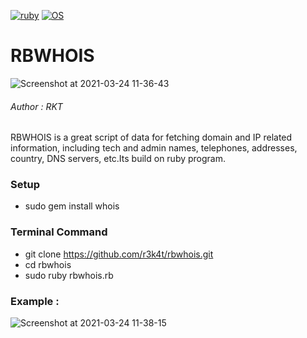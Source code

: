 [![ruby](https://img.shields.io/badge/Program-Ruby-brightgreen.svg)](https://www.ruby-lang.org/en/)
[![OS](https://img.shields.io/badge/Tested%20On-Linux-yellowgreen.svg)](https://en.wikipedia.org/wiki/Linux)


# RBWHOIS

![Screenshot at 2021-03-24 11-36-43](https://user-images.githubusercontent.com/69615463/112263446-82f65a00-8c99-11eb-8d13-11a4bf0810d6.png)

<h6>Author : RKT</h6>

RBWHOIS  is a great script of data for fetching domain  and IP related information, including tech and admin names, telephones, addresses, country, DNS servers, etc.Its build on ruby program.

### Setup ###

+ sudo gem install whois

### Terminal Command ###

+ git clone https://github.com/r3k4t/rbwhois.git
+ cd rbwhois
+ sudo ruby rbwhois.rb


### Example : ###


![Screenshot at 2021-03-24 11-38-15](https://user-images.githubusercontent.com/69615463/112264207-b980a480-8c9a-11eb-8620-cd52dae8760d.png)






